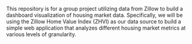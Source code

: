 This repository is for a group project utilizing data from Zillow to build a dashboard visualization of housing market data. Specifically, we will be using the Zillow Home Value Index (ZHVI) as our data source to build a simple web application that analyzes different housing market metrics at various levels of granularity.